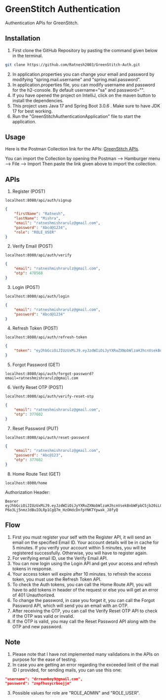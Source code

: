 # GreenStitch Authentication

Authentication APIs for GreenStitch.

## Installation

1. First clone the GitHub Repository by pasting the command given below in the terminal.
```bash
git clone https://github.com/Ratnesh2003/GreenStitch-Auth.git
```
2. In application.properties you can change your email and password by modifying "spring.mail.username" and "spring.mail.password".
4. In application.properties file, you can modify username and password for the h2-console. By default username="sa" and password="".
3. If you have opened the project on IntelliJ, click on the maven button to install the dependencies.
4. This project uses Java 17 and Spring Boot 3.0.6 . Make sure to have JDK 17 for best working.
5. Run the "GreenStitchAuthenticationApplication" file to start the application.



## Usage

Here is the Postman Collection link for the APIs: [GreenStitch APIs](https://api.postman.com/collections/20949772-65b2813b-f160-4595-aa15-e5a6267b4f1d?access_key=PMAT-01H08BBHGRPFFVYCHWEBF02H93). 

You can import the Collection by opening the Postman --> Hamburger menu --> File --> Import
Then paste the link given above to import the collection.

## APIs
1. Register (POST)
```
localhost:8080/api/auth/signup
```
```json
{
    "firstName": "Ratnesh",
    "lastName": "Mishra",
    "email": "ratneshmishrarulz@gmail.com",
    "password": "Abcd@1234",
    "role": "ROLE_USER"
}
```
2. Verify Email (POST)
```
localhost:8080/api/auth/verify
```
```json
{
    "email": "ratneshmishrarulz@gmail.com",
    "otp": 478568
}
```
3. Login (POST)
```
localhost:8080/api/auth/login
```
```json
{
    "email": "ratneshmishrarulz@gmail.com",
    "password": "Abcd@1234"
}
```
4. Refresh Token (POST)
```
localhost:8080/api/auth/refresh-token
```
```json
{
    "token": "eyJhbGciOiJIUzUxMiJ9.eyJzdWIiOiJyYXRuZXNobWlzaHJhcnVsekBnbWFpbC5jb20iLCJpYXQiOjE2ODM4OTcxNDYsImV4cCI6MTY4NjQ4OTE0Nn0.vWX1Zojb7Y6DyqpOOJFZrtny3a1XUIvvV1-P6o3Lj5nmzJdBuIOLRp1CgQ7m_HzOHdcDnfpYNKTYpwak_J8fyQ"
}
```
5. Forgot Password (GET)
```
localhost:8080/api/auth/forgot-password?email=ratneshmishrarulz@gmail.com
```
6. Verify Reset OTP (POST)
```
localhost:8080/api/auth/verify-reset-otp
```
```json
{
    "email": "ratneshmishrarulz@gmail.com",
    "otp": 377602
}
```
7. Reset Password (PUT)
```
localhost:8080/api/auth/reset-password
```
```json
{
    "email": "ratneshmishrarulz@gmail.com",
    "password": "Abc@123",
    "otp": 377602
}
```
8. Home Route Test (GET)
```
localhost:8080/home
```
Authorization Header:
```
Bearer eyJhbGciOiJIUzUxMiJ9.eyJzdWIiOiJyYXRuZXNobWlzaHJhcnVsekBnbWFpbC5jb20iLCJpYXQiOjE2ODM4OTcxNDYsImV4cCI6MTY4NjQ4OTE0Nn0.vWX1Zojb7Y6DyqpOOJFZrtny3a1XUIvvV1-P6o3Lj5nmzJdBuIOLRp1CgQ7m_HzOHdcDnfpYNKTYpwak_J8fyQ
```




## Flow

1. First you must register your self with the Register API, it will send an email on the specified Email ID. Your account details will be in cache for 5 minutes. If you verify your account within 5 minutes, you will be registered successfully. Otherwise, you will have to register again.
2. For verifying email ID, use the Verify Email API.
3. You can now login using the Login API and get your access and refresh tokens in response.
4. Your access token will expire after 10 minutes. to refresh the access token, you must use the Refresh Token API.
5. To check the Auth tokens, you can call the Home Route API, you will have to add tokens in header of the request or else you will get an error of 401 Unauthorized.
6. To change the password, in case you forget it, you can call the Forgot Password API, which will send you an email with an OTP.
7. After receiving the OTP, you can call the Verify Reset OTP API to check if the OTP was valid or invalid.
8. If the OTP is valid, you may call the Reset Password API along with the OTP and new password.

## Note
1. Please note that I have not implemented many validations in the APIs on purpose for the ease of testing.
2. In case you are getting an error regarding the exceeded limit of the mail ID I provided, for sending mails, you can use this one:
```json
"username": "drreamboy9@gmail.com",
"password": "znpfhusycrboojjm"
```
3. Possible values for role are "ROLE_ADMIN" and "ROLE_USER".
